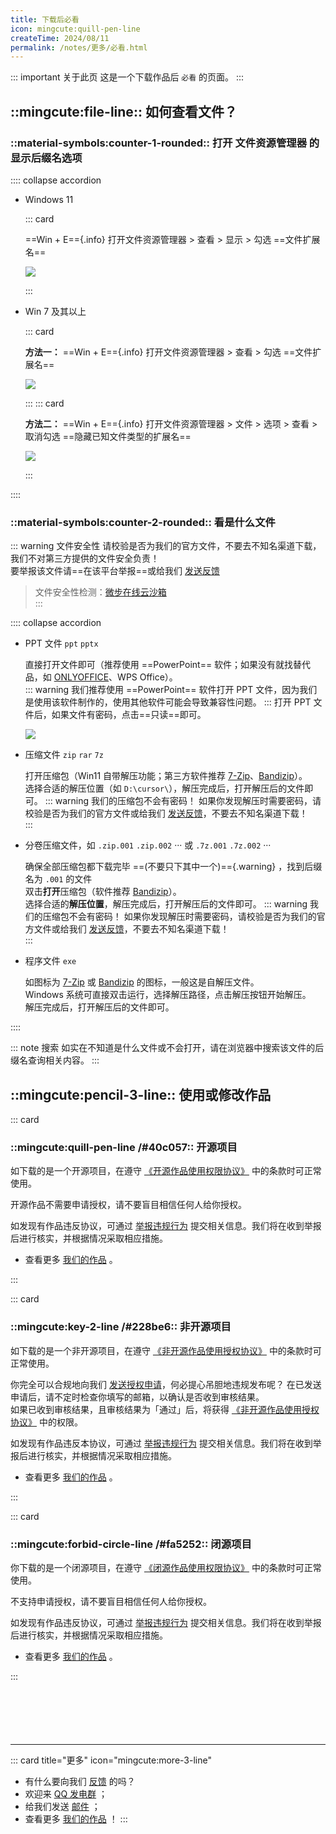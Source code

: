 ```yaml
---
title: 下载后必看
icon: mingcute:quill-pen-line
createTime: 2024/08/11
permalink: /notes/更多/必看.html
---
```


::: important 关于此页
这是一个下载作品后 `必看` 的页面。
:::

## ::mingcute:file-line:: 如何查看文件？

### ::material-symbols:counter-1-rounded:: 打开 文件资源管理器 的显示后缀名选项

:::: collapse accordion

- Windows 11

  ::: card

  ==Win + E=={.info} 打开文件资源管理器 > 查看 > 显示 > 勾选 ==文件扩展名==
  
  ![](/rc/tzm-win11.png)

  :::

- Win 7 及其以上

  ::: card

  **方法一：** ==Win + E=={.info} 打开文件资源管理器 > 查看 > 勾选 ==文件扩展名==
  
  ![](/rc/tzm-win10.png)

  :::
  ::: card

  **方法二：** ==Win + E=={.info} 打开文件资源管理器 > 文件 > 选项 > 查看 > 取消勾选 ==隐藏已知文件类型的扩展名==

  ![](/rc/tzm-win7.png)

  :::

::::
  
### ::material-symbols:counter-2-rounded:: 看是什么文件

::: warning 文件安全性
请校验是否为我们的官方文件，不要去不知名渠道下载，我们不对第三方提供的文件安全负责！  
要举报该文件请==在该平台举报==或给我们 [发送反馈](/notes/反馈中心/反馈.html)
> 文件安全性检测：[微步在线云沙箱](https://s.threatbook.com/)  
:::

:::: collapse accordion

- PPT 文件 `ppt` `pptx`

  直接打开文件即可（推荐使用 ==PowerPoint== 软件；如果没有就找替代品，如 [ONLYOFFICE](https://www.onlyoffice.com/zh/)、WPS Office）。  
  ::: warning 我们推荐使用 ==PowerPoint== 软件打开 PPT 文件，因为我们是使用该软件制作的，使用其他软件可能会导致兼容性问题。
  :::
  打开 PPT 文件后，如果文件有密码，点击==只读==即可。 

  ![](/rc/ppt-mm.png)

- 压缩文件 `zip` `rar` `7z`

  打开压缩包（Win11 自带解压功能；第三方软件推荐 [7-Zip](https://www.7-zip.org/)、[Bandizip](https://www.bandisoft.com/bandizip/)）。  
  选择合适的解压位置（如 `D:\cursor\`），解压完成后，打开解压后的文件即可。
  ::: warning 我们的压缩包不会有密码！
  如果你发现解压时需要密码，请校验是否为我们的官方文件或给我们 [发送反馈](/notes/反馈中心/反馈.html)，不要去不知名渠道下载！  
  :::

- 分卷压缩文件，如 `.zip.001` `.zip.002` ··· 或 `.7z.001` `.7z.002` ···

  确保全部压缩包都下载完毕 ==(不要只下其中一个)=={.warning} ，找到后缀名为 `.001` 的文件  
  双击**打开**压缩包（软件推荐 [Bandizip](https://www.bandisoft.com/bandizip/)）。  
  选择合适的**解压位置**，解压完成后，打开解压后的文件即可。
  ::: warning 我们的压缩包不会有密码！
  如果你发现解压时需要密码，请校验是否为我们的官方文件或给我们 [发送反馈](/notes/反馈中心/反馈.html)，不要去不知名渠道下载！  
  :::

- 程序文件 `exe`

  如图标为 [7-Zip](https://www.7-zip.org/) 或 [Bandizip](https://www.bandisoft.com/bandizip/) 的图标，一般这是自解压文件。  
  Windows 系统可直接双击运行，选择解压路径，点击解压按钮开始解压。  
  解压完成后，打开解压后的文件即可。

::::

::: note 搜索
如实在不知道是什么文件或不会打开，请在浏览器中搜索该文件的后缀名查询相关内容。
:::

## ::mingcute:pencil-3-line:: 使用或修改作品

::: card

### ::mingcute:quill-pen-line /#40c057:: 开源项目

如下载的是一个开源项目，在遵守 [《开源作品使用权限协议》](/notes/协议/开源.html) 中的条款时可正常使用。

开源作品不需要申请授权，请不要盲目相信任何人给你授权。

如发现有作品违反协议，可通过 [举报违规行为](/notes/反馈中心/举报违规行为.html) 提交相关信息。我们将在收到举报后进行核实，并根据情况采取相应措施。

- 查看更多 [我们的作品](/notes/#全部作品属性) 。

:::

::: card

### ::mingcute:key-2-line /#228be6:: 非开源项目

如下载的是一个非开源项目，在遵守 [《非开源作品使用授权协议》](/notes/协议/非开源.html) 中的条款时可正常使用。

你完全可以合规地向我们 [发送授权申请](/notes/反馈中心/发送授权申请.html)，何必提心吊胆地违规发布呢？
在已发送申请后，请不定时检查你填写的邮箱，以确认是否收到审核结果。  
如果已收到审核结果，且审核结果为「通过」后，将获得 [《非开源作品使用授权协议》](/notes/协议/非开源.html) 中的权限。

如发现有作品违反本协议，可通过 [举报违规行为](/notes/反馈中心/举报违规行为.html) 提交相关信息。我们将在收到举报后进行核实，并根据情况采取相应措施。

- 查看更多 [我们的作品](/notes/#全部作品属性) 。

:::

::: card

### ::mingcute:forbid-circle-line /#fa5252:: 闭源项目

你下载的是一个闭源项目，在遵守 [《闭源作品使用权限协议》](/notes/协议/闭源.html) 中的条款时可正常使用。

不支持申请授权，请不要盲目相信任何人给你授权。

如发现有作品违反协议，可通过 [举报违规行为](/notes/反馈中心/举报违规行为.html) 提交相关信息。我们将在收到举报后进行核实，并根据情况采取相应措施。

- 查看更多 [我们的作品](/notes/#全部作品属性) 。

:::

<p style="margin-top: 100px"></p>

---

::: card title="更多" icon="mingcute:more-3-line"
- 有什么要向我们 [反馈](/notes/反馈中心/) 的吗？
- 欢迎来 [QQ 发电群](/notes/更多/链接.html#qq-群) ；
- 给我们发送 [邮件](/notes/更多/链接.html#邮箱) ；
- 查看更多 [我们的作品](/notes/) ！
:::